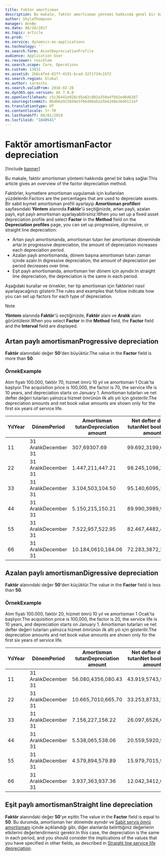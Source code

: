 ```yaml
---
title: Faktör amortisman
description: Bu makale, faktör amortisman yöntemi hakkında genel bir bakış sağlar.
author: ShylaThompson
manager: AnnBe
ms.date: 06/20/2017
ms.topic: article
ms.prod: ''
ms.service: dynamics-ax-applications
ms.technology: ''
ms.search.form: AssetDepreciationProfile
audience: Application User
ms.reviewer: roschlom
ms.search.scope: Core, Operations
ms.custom: 13831
ms.assetid: 2b6c4fe4-02ff-4191-bcad-32f1f34c15f2
ms.search.region: Global
ms.author: saraschi
ms.search.validFrom: 2016-02-28
ms.dyn365.ops.version: AX 7.0.0
ms.openlocfilehash: c5c36441e926cd5a82c802a350adf6b2ed6d6387
ms.sourcegitcommit: 8b4b6a9226d4e5f66498ab2a5b4160e26dd112af
ms.translationtype: HT
ms.contentlocale: tr-TR
ms.lasthandoff: 08/01/2019
ms.locfileid: "1840541"
---
```

# <a name="factor-depreciation"></a><span data-ttu-id="05be5-103">Faktör amortisman</span><span class="sxs-lookup"><span data-stu-id="05be5-103">Factor depreciation</span></span>

[!include [banner](../includes/banner.md)]

<span data-ttu-id="05be5-104">Bu makale, faktör amortisman yöntemi hakkında genel bir bakış sağlar.</span><span class="sxs-lookup"><span data-stu-id="05be5-104">This article gives an overview of the factor depreciation method.</span></span>

<span data-ttu-id="05be5-105">Faktörler, kıymetlere amortisman uygulamak için kullanılan yüzdelerdir.</span><span class="sxs-lookup"><span data-stu-id="05be5-105">Factors are the percentages that are used to depreciate assets.</span></span> <span data-ttu-id="05be5-106">Bir sabit kıymet amortisman profili ayarlayıp **Amortisman profilleri** sayfasındaki **Yöntem** alanında **Faktör**'ü seçtiğinizde, artan paylı, azalan paylı, eşit paylı amortisman ayarlayabilirsiniz:</span><span class="sxs-lookup"><span data-stu-id="05be5-106">When you set up a fixed asset depreciation profile and select **Factor** in the **Method** field on the **Depreciation profiles** page, you can set up progressive, digressive, or straight line depreciation:</span></span>

-   <span data-ttu-id="05be5-107">Artan paylı amortismanda, amortisman tutarı her amortisman döneminde artar.</span><span class="sxs-lookup"><span data-stu-id="05be5-107">In progressive depreciation, the amount of depreciation increases each depreciation period.</span></span>
-   <span data-ttu-id="05be5-108">Azalan paylı amortismanda, dönem başına amortisman tutarı zaman içinde azalır.</span><span class="sxs-lookup"><span data-stu-id="05be5-108">In digressive depreciation, the amount of depreciation per period decreases over time.</span></span>
-   <span data-ttu-id="05be5-109">Eşit paylı amortismanda, amortisman her dönem için aynıdır.</span><span class="sxs-lookup"><span data-stu-id="05be5-109">In straight line depreciation, the depreciation is the same in each period.</span></span>

<span data-ttu-id="05be5-110">Aşağıdaki kurallar ve örnekler, her tip amortisman için faktörleri nasıl ayarlayacağınızı gösterir.</span><span class="sxs-lookup"><span data-stu-id="05be5-110">The rules and examples that follow indicate how you can set up factors for each type of depreciation.</span></span> 

> [!NOTE] 
> <span data-ttu-id="05be5-111">**Yöntem** alanında **Faktör**'ü seçtiğinizde, **Faktör** alanı ve **Aralık** alanı görüntülenir.</span><span class="sxs-lookup"><span data-stu-id="05be5-111">When you select **Factor** in the **Method** field, the **Factor** field and the **Interval** field are displayed.</span></span>

## <a name="progressive-depreciation"></a><span data-ttu-id="05be5-112">Artan paylı amortisman</span><span class="sxs-lookup"><span data-stu-id="05be5-112">Progressive depreciation</span></span>
<span data-ttu-id="05be5-113">**Faktör** alanındaki değer **50**'den büyüktür.</span><span class="sxs-lookup"><span data-stu-id="05be5-113">The value in the **Factor** field is more than **50**.</span></span>

### <a name="example"></a><span data-ttu-id="05be5-114">Örnek</span><span class="sxs-lookup"><span data-stu-id="05be5-114">Example</span></span>

<span data-ttu-id="05be5-115">Alım fiyatı 100.000, faktör 70, hizmet ömrü 10 yıl ve amortisman 1 Ocak'ta başlıyor.</span><span class="sxs-lookup"><span data-stu-id="05be5-115">The acquisition price is 100,000, the factor is 70, the service life is 10 years, and depreciation starts on January 1.</span></span> <span data-ttu-id="05be5-116">Amortisman tutarları ve net defter değeri tutarları yalnızca hizmet ömrünün ilk altı yılı için gösterilir.</span><span class="sxs-lookup"><span data-stu-id="05be5-116">The depreciation amounts and net book value amounts are shown only for the first six years of service life.</span></span>

| <span data-ttu-id="05be5-117">Yıl</span><span class="sxs-lookup"><span data-stu-id="05be5-117">Year</span></span> | <span data-ttu-id="05be5-118">Dönem</span><span class="sxs-lookup"><span data-stu-id="05be5-118">Period</span></span>      | <span data-ttu-id="05be5-119">Amortisman tutarı</span><span class="sxs-lookup"><span data-stu-id="05be5-119">Depreciation amount</span></span> | <span data-ttu-id="05be5-120">Net defter değeri tutarı</span><span class="sxs-lookup"><span data-stu-id="05be5-120">Net book value amount</span></span> |
|------|-------------|---------------------|-----------------------|
| <span data-ttu-id="05be5-121">1</span><span class="sxs-lookup"><span data-stu-id="05be5-121">1</span></span>    | <span data-ttu-id="05be5-122">31 Aralık</span><span class="sxs-lookup"><span data-stu-id="05be5-122">December 31</span></span> | <span data-ttu-id="05be5-123">307,69</span><span class="sxs-lookup"><span data-stu-id="05be5-123">307.69</span></span>              | <span data-ttu-id="05be5-124">99.692,31</span><span class="sxs-lookup"><span data-stu-id="05be5-124">99,692.31</span></span>             |
| <span data-ttu-id="05be5-125">2</span><span class="sxs-lookup"><span data-stu-id="05be5-125">2</span></span>    | <span data-ttu-id="05be5-126">31 Aralık</span><span class="sxs-lookup"><span data-stu-id="05be5-126">December 31</span></span> | <span data-ttu-id="05be5-127">1.447,21</span><span class="sxs-lookup"><span data-stu-id="05be5-127">1,447.21</span></span>            | <span data-ttu-id="05be5-128">98.245,10</span><span class="sxs-lookup"><span data-stu-id="05be5-128">98,245.10</span></span>             |
| <span data-ttu-id="05be5-129">3</span><span class="sxs-lookup"><span data-stu-id="05be5-129">3</span></span>    | <span data-ttu-id="05be5-130">31 Aralık</span><span class="sxs-lookup"><span data-stu-id="05be5-130">December 31</span></span> | <span data-ttu-id="05be5-131">3.104,50</span><span class="sxs-lookup"><span data-stu-id="05be5-131">3,104.50</span></span>            | <span data-ttu-id="05be5-132">95.140,60</span><span class="sxs-lookup"><span data-stu-id="05be5-132">95,140.60</span></span>             |
| <span data-ttu-id="05be5-133">4</span><span class="sxs-lookup"><span data-stu-id="05be5-133">4</span></span>    | <span data-ttu-id="05be5-134">31 Aralık</span><span class="sxs-lookup"><span data-stu-id="05be5-134">December 31</span></span> | <span data-ttu-id="05be5-135">5.150,21</span><span class="sxs-lookup"><span data-stu-id="05be5-135">5,150.21</span></span>            | <span data-ttu-id="05be5-136">89.990,39</span><span class="sxs-lookup"><span data-stu-id="05be5-136">89,990.39</span></span>             |
| <span data-ttu-id="05be5-137">5</span><span class="sxs-lookup"><span data-stu-id="05be5-137">5</span></span>    | <span data-ttu-id="05be5-138">31 Aralık</span><span class="sxs-lookup"><span data-stu-id="05be5-138">December 31</span></span> | <span data-ttu-id="05be5-139">7.522,95</span><span class="sxs-lookup"><span data-stu-id="05be5-139">7,522.95</span></span>            | <span data-ttu-id="05be5-140">82.467,44</span><span class="sxs-lookup"><span data-stu-id="05be5-140">82,467.44</span></span>             |
| <span data-ttu-id="05be5-141">6</span><span class="sxs-lookup"><span data-stu-id="05be5-141">6</span></span>    | <span data-ttu-id="05be5-142">31 Aralık</span><span class="sxs-lookup"><span data-stu-id="05be5-142">December 31</span></span> | <span data-ttu-id="05be5-143">10.184,06</span><span class="sxs-lookup"><span data-stu-id="05be5-143">10,184.06</span></span>           | <span data-ttu-id="05be5-144">72.283,38</span><span class="sxs-lookup"><span data-stu-id="05be5-144">72,283.38</span></span>             |

## <a name="digressive-depreciation"></a><span data-ttu-id="05be5-145">Azalan paylı amortisman</span><span class="sxs-lookup"><span data-stu-id="05be5-145">Digressive depreciation</span></span>
<span data-ttu-id="05be5-146">**Faktör** alanındaki değer **50**'den küçüktür.</span><span class="sxs-lookup"><span data-stu-id="05be5-146">The value in the **Factor** field is less than **50**.</span></span>

### <a name="example"></a><span data-ttu-id="05be5-147">Örnek</span><span class="sxs-lookup"><span data-stu-id="05be5-147">Example</span></span>

<span data-ttu-id="05be5-148">Alım fiyatı 100.000, faktör 20, hizmet ömrü 10 yıl ve amortisman 1 Ocak'ta başlıyor.</span><span class="sxs-lookup"><span data-stu-id="05be5-148">The acquisition price is 100,000, the factor is 20, the service life is 10 years, and depreciation starts on January 1.</span></span> <span data-ttu-id="05be5-149">Amortisman tutarları ve net defter değeri tutarları yalnızca hizmet ömrünün ilk altı yılı için gösterilir.</span><span class="sxs-lookup"><span data-stu-id="05be5-149">The depreciation amounts and net book value amounts are shown only for the first six years of service life.</span></span>

| <span data-ttu-id="05be5-150">Yıl</span><span class="sxs-lookup"><span data-stu-id="05be5-150">Year</span></span> | <span data-ttu-id="05be5-151">Dönem</span><span class="sxs-lookup"><span data-stu-id="05be5-151">Period</span></span>      | <span data-ttu-id="05be5-152">Amortisman tutarı</span><span class="sxs-lookup"><span data-stu-id="05be5-152">Depreciation amount</span></span> | <span data-ttu-id="05be5-153">Net defter değeri tutarı</span><span class="sxs-lookup"><span data-stu-id="05be5-153">Net book value amount</span></span> |
|------|-------------|---------------------|-----------------------|
| <span data-ttu-id="05be5-154">1</span><span class="sxs-lookup"><span data-stu-id="05be5-154">1</span></span>    | <span data-ttu-id="05be5-155">31 Aralık</span><span class="sxs-lookup"><span data-stu-id="05be5-155">December 31</span></span> | <span data-ttu-id="05be5-156">56.080,43</span><span class="sxs-lookup"><span data-stu-id="05be5-156">56,080.43</span></span>           | <span data-ttu-id="05be5-157">43.919,57</span><span class="sxs-lookup"><span data-stu-id="05be5-157">43,919.57</span></span>             |
| <span data-ttu-id="05be5-158">2</span><span class="sxs-lookup"><span data-stu-id="05be5-158">2</span></span>    | <span data-ttu-id="05be5-159">31 Aralık</span><span class="sxs-lookup"><span data-stu-id="05be5-159">December 31</span></span> | <span data-ttu-id="05be5-160">10.665,70</span><span class="sxs-lookup"><span data-stu-id="05be5-160">10,665.70</span></span>           | <span data-ttu-id="05be5-161">33.253,87</span><span class="sxs-lookup"><span data-stu-id="05be5-161">33,253.87</span></span>             |
| <span data-ttu-id="05be5-162">3</span><span class="sxs-lookup"><span data-stu-id="05be5-162">3</span></span>    | <span data-ttu-id="05be5-163">31 Aralık</span><span class="sxs-lookup"><span data-stu-id="05be5-163">December 31</span></span> | <span data-ttu-id="05be5-164">7.156,22</span><span class="sxs-lookup"><span data-stu-id="05be5-164">7,156.22</span></span>            | <span data-ttu-id="05be5-165">26.097,65</span><span class="sxs-lookup"><span data-stu-id="05be5-165">26,097.65</span></span>             |
| <span data-ttu-id="05be5-166">4</span><span class="sxs-lookup"><span data-stu-id="05be5-166">4</span></span>    | <span data-ttu-id="05be5-167">31 Aralık</span><span class="sxs-lookup"><span data-stu-id="05be5-167">December 31</span></span> | <span data-ttu-id="05be5-168">5.538,06</span><span class="sxs-lookup"><span data-stu-id="05be5-168">5,538.06</span></span>            | <span data-ttu-id="05be5-169">20.559,59</span><span class="sxs-lookup"><span data-stu-id="05be5-169">20,559.59</span></span>             |
| <span data-ttu-id="05be5-170">5</span><span class="sxs-lookup"><span data-stu-id="05be5-170">5</span></span>    | <span data-ttu-id="05be5-171">31 Aralık</span><span class="sxs-lookup"><span data-stu-id="05be5-171">December 31</span></span> | <span data-ttu-id="05be5-172">4.579,89</span><span class="sxs-lookup"><span data-stu-id="05be5-172">4,579.89</span></span>            | <span data-ttu-id="05be5-173">15.979,70</span><span class="sxs-lookup"><span data-stu-id="05be5-173">15,979.70</span></span>             |
| <span data-ttu-id="05be5-174">6</span><span class="sxs-lookup"><span data-stu-id="05be5-174">6</span></span>    | <span data-ttu-id="05be5-175">31 Aralık</span><span class="sxs-lookup"><span data-stu-id="05be5-175">December 31</span></span> | <span data-ttu-id="05be5-176">3.937,36</span><span class="sxs-lookup"><span data-stu-id="05be5-176">3,937.36</span></span>            | <span data-ttu-id="05be5-177">12.042,34</span><span class="sxs-lookup"><span data-stu-id="05be5-177">12,042.34</span></span>             |

## <a name="straight-line-depreciation"></a><span data-ttu-id="05be5-178">Eşit paylı amortisman</span><span class="sxs-lookup"><span data-stu-id="05be5-178">Straight line depreciation</span></span>
<span data-ttu-id="05be5-179">**Faktör** alanındaki değer **50**'ye eşittir.</span><span class="sxs-lookup"><span data-stu-id="05be5-179">The value in the **Factor** field is equal to **50**.</span></span> <span data-ttu-id="05be5-180">Bu durumda, amortisman her dönemde aynıdır ve [Sabit servis ömrü amortismanı](straight-line-service-life-depreciation.md) içinde açıklandığı gibi, diğer alanlarda belirttiğiniz değerlerin etkilerini değerlendirmeniz gerekir.</span><span class="sxs-lookup"><span data-stu-id="05be5-180">In this case, the depreciation is the same in each period, and you should consider the implications of the values that you have specified in other fields, as described in [Straight line service life depreciation](straight-line-service-life-depreciation.md).</span></span>



